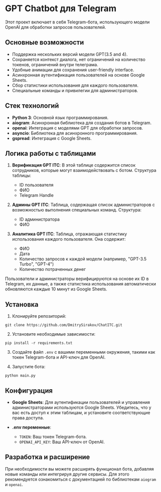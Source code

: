 # GPT Chatbot для Telegram

Этот проект включает в себя Telegram-бота, использующего модели OpenAI для обработки запросов пользователей.

## Основные возможности

- Поддержка нескольких версий модели GPT(3.5 and 4).
- Сохраняется контекст диалога, нет ограничений на количество токенов, ограничений внутри телеграма.
- Удобные анимации для сохранения user-friendly interface.
- Асинхронная аутентификация пользователей на основе Google Sheets.
- Сбор статистики использования для каждого пользователя.
- Специальные команды и привилегии для администраторов.

## Стек технологий

- **Python 3**: Основной язык программирования.
- **aiogram**: Асинхронная библиотека для создания ботов в Telegram.
- **openai**: Интеграция с моделями GPT для обработки запросов.
- **asyncio**: Библиотека для асинхронного программирования.
- **gspread**: Интеграция с Google Sheets.


## Логика работы с таблицами

1. **Верификация GPT ITC**: В этой таблице содержится список сотрудников, которые могут взаимодействовать с ботом. Структура таблицы:
    - ID пользователя
    - ФИО
    - Telegram Handle

2. **Админы GPT ITC**: Таблица, содержащая список администраторов с возможностью выполнения специальных команд. Структура:
    - ID администратора
    - ФИО

3. **Аналитика GPT ITC**: Таблица, отражающая статистику использования каждого пользователя. Она содержит:
    - ФИО
    - Дата
    - Количество запросов к каждой модели (например, "GPT-3.5 Turbo", "GPT-4")
    - Количество потраченных денег

Пользователи и администраторы верифицируются на основе их ID в Telegram, их данные, а также статистика использования автоматически обновляются каждые 10 минут из Google Sheets.


## Установка

1. Клонируйте репозиторий:

```
git clone https://github.com/DmitrySirakov/ChatITC.git
```

2. Установите необходимые зависимости:

```
pip install -r requirements.txt
```

3. Создайте файл `.env` с вашими переменными окружения, такими как токен Telegram-бота и API-ключ для OpenAI.

4. Запустите бота:

```
python main.py
```

## Конфигурация

- **Google Sheets**: Для аутентификации пользователей и управления администраторами используются Google Sheets. Убедитесь, что у вас есть доступ к этим таблицам, и установите соответствующие права доступа.

- **.env переменные**:
  - `TOKEN`: Ваш токен Telegram-бота.
  - `OPENAI_API_KEY`: Ваш API-ключ от OpenAI.

## Разработка и расширение

При необходимости вы можете расширять функционал бота, добавляя новые команды или интегрируя другие сервисы. Для этого рекомендуется ознакомиться с документацией по библиотекам `aiogram` и `openai`.
